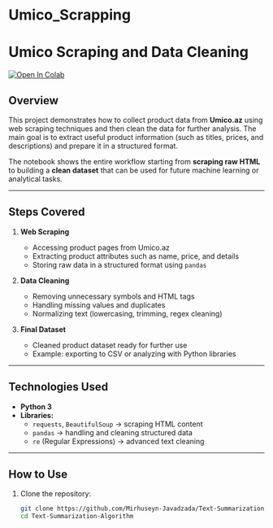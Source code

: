 # Umico_Scrapping
# Umico Scraping and Data Cleaning  

[![Open In Colab](https://colab.research.google.com/assets/colab-badge.svg)](https://colab.research.google.com/github/Mirhuseyn-Javadzada/UMICO_SCRAPPING_FILE/blob/main/UMICO_SCRAPPING_FILE.ipynb)


## Overview  
This project demonstrates how to collect product data from **Umico.az** using web scraping techniques and then clean the data for further analysis. The main goal is to extract useful product information (such as titles, prices, and descriptions) and prepare it in a structured format.  

The notebook shows the entire workflow starting from **scraping raw HTML** to building a **clean dataset** that can be used for future machine learning or analytical tasks.  

---

## Steps Covered  

1. **Web Scraping**  
   - Accessing product pages from Umico.az  
   - Extracting product attributes such as name, price, and details  
   - Storing raw data in a structured format using `pandas`  

2. **Data Cleaning**  
   - Removing unnecessary symbols and HTML tags  
   - Handling missing values and duplicates  
   - Normalizing text (lowercasing, trimming, regex cleaning)  

3. **Final Dataset**  
   - Cleaned product dataset ready for further use  
   - Example: exporting to CSV or analyzing with Python libraries  

---

## Technologies Used  
- **Python 3**  
- **Libraries:**  
  - `requests`, `BeautifulSoup` → scraping HTML content  
  - `pandas` → handling and cleaning structured data  
  - `re` (Regular Expressions) → advanced text cleaning  

---

## How to Use  

1. Clone the repository:  
   ```bash
   git clone https://github.com/Mirhuseyn-Javadzada/Text-Summarization-Algorithm.git
   cd Text-Summarization-Algorithm
